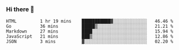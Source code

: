 ### Hi there 👋

<!--
**KLXLjun/KLXLjun** is a ✨ _special_ ✨ repository because its `README.md` (this file) appears on your GitHub profile.

Here are some ideas to get you started:

- 🔭 I’m currently working on ...
- 🌱 I’m currently learning ...
- 👯 I’m looking to collaborate on ...
- 🤔 I’m looking for help with ...
- 💬 Ask me about ...
- 📫 How to reach me: ...
- 😄 Pronouns: ...
- ⚡ Fun fact: ...
-->

<!--START_SECTION:waka-->
```text
HTML         1 hr 19 mins    ███████████▓░░░░░░░░░░░░░   46.46 % 
Go           36 mins         █████▒░░░░░░░░░░░░░░░░░░░   21.21 % 
Markdown     27 mins         ████░░░░░░░░░░░░░░░░░░░░░   15.94 % 
JavaScript   21 mins         ███▒░░░░░░░░░░░░░░░░░░░░░   12.86 % 
JSON         3 mins          ▓░░░░░░░░░░░░░░░░░░░░░░░░   02.20 % 
```
<!--END_SECTION:waka-->
